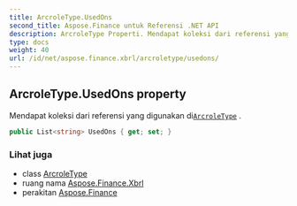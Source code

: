 ```yaml
---
title: ArcroleType.UsedOns
second_title: Aspose.Finance untuk Referensi .NET API
description: ArcroleType Properti. Mendapat koleksi dari referensi yang digunakan diArcroleType .
type: docs
weight: 40
url: /id/net/aspose.finance.xbrl/arcroletype/usedons/
---
```

## ArcroleType.UsedOns property

Mendapat koleksi dari referensi yang digunakan di[`ArcroleType`](../) .

```csharp
public List<string> UsedOns { get; set; }
```

### Lihat juga

* class [ArcroleType](../)
* ruang nama [Aspose.Finance.Xbrl](../../arcroletype/)
* perakitan [Aspose.Finance](../../../)


